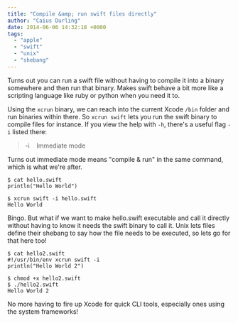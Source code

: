 ```yaml
---
title: "Compile &amp; run swift files directly"
author: "Caius Durling"
date: 2014-06-06 14:32:18 +0000
tags:
  - "apple"
  - "swift"
  - "unix"
  - "shebang"
---
```


Turns out you can run a swift file without having to compile it into a binary somewhere and then run that binary. Makes swift behave a bit more like a scripting language like ruby or python when you need it to.

Using the `xcrun` binary, we can reach into the current Xcode `/bin` folder and run binaries within there. So `xcrun swift` lets you run the swift binary to compile files for instance. If you view the help with `-h`, there's a useful flag `-i` listed there:

> -i &nbsp;&nbsp; Immediate mode

Turns out immediate mode means "compile & run" in the same command, which is what we're after.

    $ cat hello.swift
    println("Hello World")

    $ xcrun swift -i hello.swift
    Hello World

Bingo. But what if we want to make hello.swift executable and call it directly without having to know it needs the swift binary to call it. Unix lets files define their shebang to say how the file needs to be executed, so lets go for that here too!

    $ cat hello2.swift
    #!/usr/bin/env xcrun swift -i
    println("Hello World 2")

    $ chmod +x hello2.swift
    $ ./hello2.swift
    Hello World 2

No more having to fire up Xcode for quick CLI tools, especially ones using the system frameworks!

